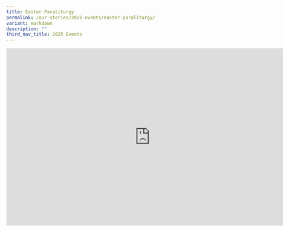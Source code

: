 ```yaml
---
title: Easter Paraliturgy
permalink: /our-stories/2025-events/easter-paraliturgy/
variant: markdown
description: ""
third_nav_title: 2025 Events
---
```

<iframe allowfullscreen="true" height="469" width="760" frameborder="0" src="https://docs.google.com/presentation/d/e/2PACX-1vR6sbPDXBtYJ4VapEqGet1gRWU0hWtljFOltHWVaX3mlqFjY0u7Q6QFhtgu49xShZK2UvI2_V7pKNKG/pubembed?start=true&amp;loop=true&amp;delayms=3000"></iframe>